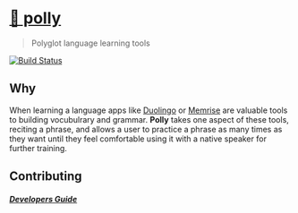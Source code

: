 # [🦜 polly](https://alexjpaz-playground.github.io/polly/)

> Polyglot language learning tools 

[![Build Status](https://travis-ci.org/alexjpaz-playground/polly.svg?branch=master)](https://travis-ci.org/alexjpaz-playground/polly)

## Why

When learning a language apps like [Duolingo](https://www.duolingo.com/) or [Memrise](https://www.memrise.com/) are valuable tools to building vocubulrary and grammar. **Polly** takes one aspect of these tools, reciting a phrase, and allows a user to practice a phrase as many times as they want until they feel comfortable using it with a native speaker for further training.

## Contributing

##### [Developers Guide](..//wiki/Developers-Guide)
